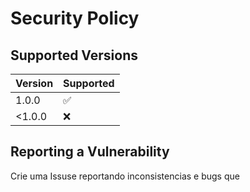 # Security Policy

## Supported Versions


| Version | Supported          |
| ------- | ------------------ |
| 1.0.0  | :white_check_mark: |
| <1.0.0   | :x:                |

## Reporting a Vulnerability

Crie uma Issuse reportando inconsistencias e bugs que
